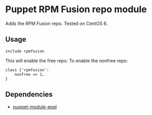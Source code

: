 Puppet RPM Fusion repo module
==============

Adds the RPM Fusion repo. Tested on CentOS 6.

Usage
--------------

```puppet
include rpmfusion
```

This will enable the free repo. To enable the nonfree repo:

```puppet
class {'rpmfusion':
	nonfree => 1,
}
```

Dependencies
--------------
* [puppet-module-epel](https://github.com/stahnma/puppet-module-epel)
